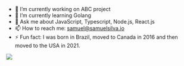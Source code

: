 - 🔭 I’m currently working on ABC project
- 🌱 I’m currently learning Golang
- 💬 Ask me about JavaScript, Typescript, Node.js, React.js
- 📫 How to reach me: samuel@samuelsilva.io
- ⚡ Fun fact: I was born in Brazil, moved to Canada in 2016 and then moved to the USA in 2021.

<img src="https://github-readme-stats.vercel.app/api?username=samuelsilva123&show_icons=true&title_color=ffffff&icon_color=bb2acf&text_color=daf7dc&bg_color=151515">
